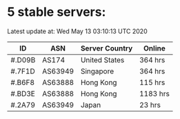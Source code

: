 # 5 stable servers:

Latest update at: Wed May 13 03:10:13 UTC 2020

| ID | ASN | Server Country | Online |
| -- | --- | -------------- | ------ |
| #.D09B | AS174 | United States | 364 hrs |
| #.7F1D | AS63949 | Singapore | 364 hrs |
| #.B6F8 | AS63888 | Hong Kong | 115 hrs |
| #.BD3E | AS63888 | Hong Kong | 1183 hrs |
| #.2A79 | AS63949 | Japan | 23 hrs |


